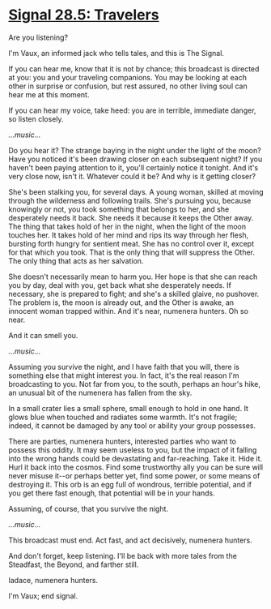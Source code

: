 # [Signal 28.5: Travelers](http://numenerathesignal.blogspot.com/2015/08/signal-285-travelers.html)

Are you listening?

I'm Vaux, an informed jack who tells tales, and this is The Signal.

If you can hear me, know that it is not by chance; this broadcast is directed at
you: you and your traveling companions. You may be looking at each other in
surprise or confusion, but rest assured, no other living soul can hear me at
this moment.

If you can hear my voice, take heed: you are in terrible, immediate danger, so
listen closely.

*...music...*

Do you hear it? The strange baying in the night under the light of the moon?
Have you noticed it's been drawing closer on each subsequent night? If you
haven't been paying attention to it, you'll certainly notice it tonight. And
it's very close now, isn't it. Whatever could it be? And why is it getting
closer? 

She's been stalking you, for several days. A young woman, skilled at moving
through the wilderness and following trails. She's pursuing you, because
knowingly or not, you took something that belongs to her, and she desperately
needs it back. She needs it because it keeps the Other away. The thing that
takes hold of her in the night, when the light of the moon touches her.
It takes hold of her mind and rips its way through her flesh, bursting forth
hungry for sentient meat. She has no control over it, except for that which you
took. That is the only thing that will suppress the Other. The only thing that
acts as her salvation.

She doesn't necessarily mean to harm you. Her hope is that she can reach you by
day, deal with you, get back what she desperately needs. If necessary, she is
prepared to fight; and she's a skilled glaive, no pushover. The problem is, the
moon is already out, and the Other is awake, an innocent woman trapped within.
And it's near, numenera hunters. Oh so near.

And it can smell you.

*...music...*

Assuming you survive the night, and I have faith that you will, there is
something else that might interest you. In fact, it's the real reason I'm
broadcasting to you. Not far from you, to the south, perhaps an hour's hike, an
unusual bit of the numenera has fallen from the sky.

In a small crater lies a small sphere, small enough to hold in one hand. It
glows blue when touched and radiates some warmth. It's not fragile; indeed, it
cannot be damaged by any tool or ability your group possesses.

There are parties, numenera hunters, interested parties who want to possess this
oddity. It may seem useless to you, but the impact of it falling into the wrong
hands could be devastating and far-reaching. Take it. Hide it. Hurl it back into
the cosmos. Find some trustworthy ally you can be sure will never misuse it--or
perhaps better yet, find some power, or some means of destroying it. This orb is
an egg full of wondrous, terrible potential, and if you get there fast enough,
that potential will be in your hands.

Assuming, of course, that you survive the night.

*...music...*

This broadcast must end. Act fast, and act decisively, numenera hunters.

And don't forget, keep listening. I'll be back with more tales from the
Steadfast, the Beyond, and farther still.

Iadace, numenera hunters.

I'm Vaux; end signal.